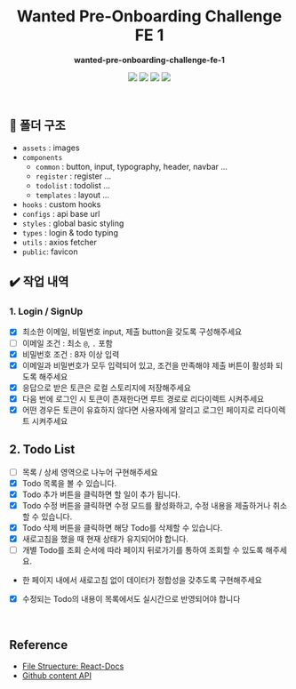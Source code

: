 <div align="center">

# Wanted Pre-Onboarding Challenge FE 1

<b> wanted-pre-onboarding-challenge-fe-1 </b>

<p align="center">
  <img src="https://img.shields.io/badge/React-v18.2.0-61DAFB?style=flat&logo=React&logoColor=white&style=for-the-badge"/> 
  <img src="https://img.shields.io/badge/Typescript-v4.9.4-3178C6?style=flat&logo=typescript&logoColor=white"/>
  <img src="https://img.shields.io/badge/React%20Query-v4.20.4-FF4154?style=flat&logo=React Query&logoColor=white"/>
  <img src="https://img.shields.io/badge/Axios-v1.2.1-5A29E4?style=flat&logo=Axios&logoColor=white"/>
</p>

<br />

</div>

## 📁 폴더 구조

- `assets` : images
- `components`
  - `common` : button, input, typography, header, navbar ...
  - `register` : register ...
  - `todolist` : todolist ...
  - `templates` : layout ...
- `hooks` : custom hooks
- `configs` : api base url
- `styles` : global basic styling
- `types` : login & todo typing
- `utils` : axios fetcher
- `public`: favicon

## ✔️ 작업 내역

### 1. Login / SignUp

- [x] 최소한 이메일, 비밀번호 input, 제출 button을 갖도록 구성해주세요
- [ ] 이메일 조건 : 최소 `@`, `.` 포함
- [x] 비밀번호 조건 : 8자 이상 입력
- [x] 이메일과 비밀번호가 모두 입력되어 있고, 조건을 만족해야 제출 버튼이 활성화 되도록 해주세요
- [x] 응답으로 받은 토큰은 로컬 스토리지에 저장해주세요
- [x] 다음 번에 로그인 시 토큰이 존재한다면 루트 경로로 리다이렉트 시켜주세요
- [x] 어떤 경우든 토큰이 유효하지 않다면 사용자에게 알리고 로그인 페이지로 리다이렉트 시켜주세요

## 2. Todo List

- [ ] 목록 / 상세 영역으로 나누어 구현해주세요
- [x] Todo 목록을 볼 수 있습니다.
- [x] Todo 추가 버튼을 클릭하면 할 일이 추가 됩니다.
- [x] Todo 수정 버튼을 클릭하면 수정 모드를 활성화하고, 수정 내용을 제출하거나 취소할 수 있습니다.
- [x] Todo 삭제 버튼을 클릭하면 해당 Todo를 삭제할 수 있습니다.
- [x] 새로고침을 했을 때 현재 상태가 유지되어야 합니다.
- [ ] 개별 Todo를 조회 순서에 따라 페이지 뒤로가기를 통하여 조회할 수 있도록 해주세요.
- 한 페이지 내에서 새로고침 없이 데이터가 정합성을 갖추도록 구현해주세요
- [x] 수정되는 Todo의 내용이 목록에서도 실시간으로 반영되어야 합니다

<br />

## Reference

- [File Struecture: React-Docs](https://ko.reactjs.org/docs/faq-structure.html)
- [Github content API](https://computer-science-student.tistory.com/297)
